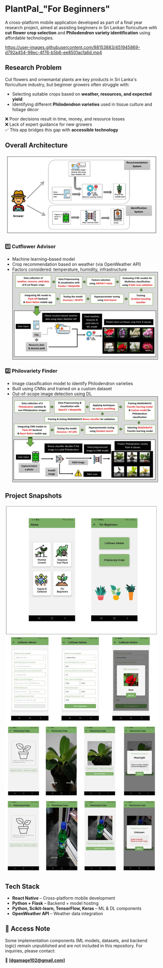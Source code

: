 # PlantPal_"For Beginners"
A cross-platform mobile application developed as part of a final year research project, aimed at assisting beginners in Sri Lankan floriculture with **cut flower crop selection** and **Philodendron variety identification** using affordable technologies.

https://user-images.githubusercontent.com/88153883/451945869-d792a454-98ec-4f76-b5b6-ee8501acfa6d.mp4

## Research Problem

Cut flowers and ornemantal plants are key products in Sri Lanka's floriculture industry, but beginner growers often struggle with:
- Selecting suitable crops based on **weather, resources, and expected yield**
- Identifying different **Philodendron varieties** used in tissue culture and foliage décor

❌ Poor decisions result in time, money, and resource losses  
❌ Lack of expert guidance for new growers  
✅ This app bridges this gap with **accessible technology**

## Overall Architecture
![Architecture](assets/img10.jpg)

### 1️⃣ Cutflower Advisor  
- Machine learning–based model  
- Crop recommendation based on weather (via OpenWeather API)  
- Factors considered: temperature, humidity, infrastructure
![Cutflower advisor](assets/img63.jpg)

### 2️⃣ Philovariety Finder  
- Image classification model to identify Philodendron varieties  
- Built using CNNs and trained on a custom dataset
- Out-of-scope image detection using DL
![Philo finder](assets/img115.jpg)

## Project Snapshots
<img src="assets/pic1.png" width="600"/>
<br>
<img src="assets/cut.png" width="600"/>
<br>
<img src="assets/philo.png" width="600"/>
<br>
<img src="assets/val.png" width="600"/>


## Tech Stack

- **React Native** – Cross-platform mobile development  
- **Python + Flask** – Backend + model hosting  
- **Python, Scikit-learn, TensorFlow, Keras** – ML & DL components  
- **OpenWeather API** – Weather data integration  


## 🔐 Access Note

Some implementation components (ML models, datasets, and backend logic) remain unpublished and are not included in this repository. For inquiries, please contact:

📧 **[dgamage102@gmail.com]**

